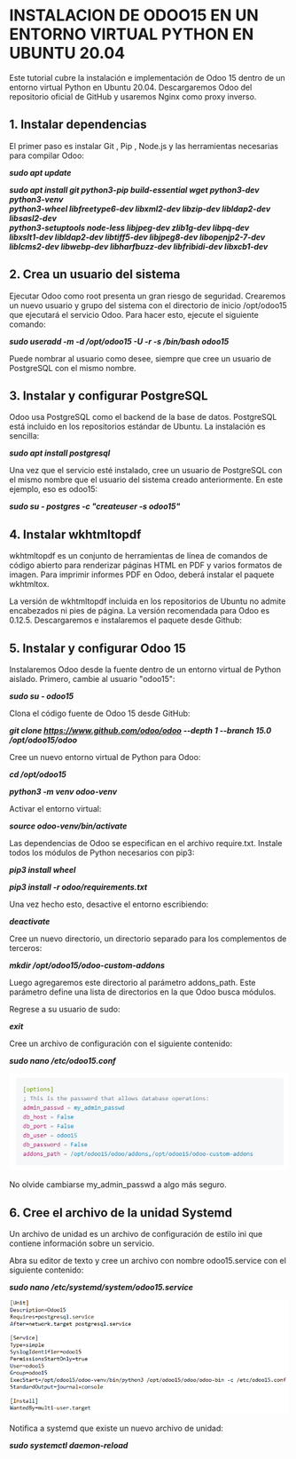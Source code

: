 # INSTALACION DE ODOO15 EN UN ENTORNO VIRTUAL PYTHON EN UBUNTU 20.04
Este tutorial cubre la instalación e implementación de Odoo 15 dentro de un entorno virtual Python en Ubuntu 20.04. Descargaremos Odoo del repositorio oficial de GitHub y usaremos Nginx como proxy inverso.
## 1. Instalar dependencias
El primer paso es instalar Git , Pip , Node.js y las herramientas necesarias para compilar Odoo:

**_sudo apt update_**

**_sudo apt install git python3-pip build-essential wget python3-dev python3-venv \
    python3-wheel libfreetype6-dev libxml2-dev libzip-dev libldap2-dev libsasl2-dev \
    python3-setuptools node-less libjpeg-dev zlib1g-dev libpq-dev \
    libxslt1-dev libldap2-dev libtiff5-dev libjpeg8-dev libopenjp2-7-dev \
    liblcms2-dev libwebp-dev libharfbuzz-dev libfribidi-dev libxcb1-dev_**
    
## 2. Crea un usuario del sistema
Ejecutar Odoo como root presenta un gran riesgo de seguridad. Crearemos un nuevo usuario y grupo del sistema con el directorio de inicio /opt/odoo15 que ejecutará el servicio Odoo. Para hacer esto, ejecute el siguiente comando:

**_sudo useradd -m -d /opt/odoo15 -U -r -s /bin/bash odoo15_**

Puede nombrar al usuario como desee, siempre que cree un usuario de PostgreSQL con el mismo nombre.

## 3. Instalar y configurar PostgreSQL
Odoo usa PostgreSQL como el backend de la base de datos. PostgreSQL está incluido en los repositorios estándar de Ubuntu. La instalación es sencilla:

**_sudo apt install postgresql_**

Una vez que el servicio esté instalado, cree un usuario de PostgreSQL con el mismo nombre que el usuario del sistema creado anteriormente. En este ejemplo, eso es odoo15:

**_sudo su - postgres -c "createuser -s odoo15"_**

## 4. Instalar wkhtmltopdf
wkhtmltopdf es un conjunto de herramientas de línea de comandos de código abierto para renderizar páginas HTML en PDF y varios formatos de imagen. Para imprimir informes PDF en Odoo, deberá instalar el paquete wkhtmltox.

La versión de wkhtmltopdf incluida en los repositorios de Ubuntu no admite encabezados ni pies de página. La versión recomendada para Odoo es 0.12.5. Descargaremos e instalaremos el paquete desde Github:

## 5. Instalar y configurar Odoo 15
Instalaremos Odoo desde la fuente dentro de un entorno virtual de Python aislado.
Primero, cambie al usuario "odoo15":

**_sudo su - odoo15_**

Clona el código fuente de Odoo 15 desde GitHub:

**_git clone https://www.github.com/odoo/odoo --depth 1 --branch 15.0 /opt/odoo15/odoo_**

Cree un nuevo entorno virtual de Python para Odoo:

**_cd /opt/odoo15_**

**_python3 -m venv odoo-venv_**

Activar el entorno virtual:

**_source odoo-venv/bin/activate_**

Las dependencias de Odoo se especifican en el archivo require.txt. Instale todos los módulos de Python necesarios con pip3:

**_pip3 install wheel_**

**_pip3 install -r odoo/requirements.txt_**

Una vez hecho esto, desactive el entorno escribiendo:

**_deactivate_**

Cree un nuevo directorio, un directorio separado para los complementos de terceros:

**_mkdir /opt/odoo15/odoo-custom-addons_**

Luego agregaremos este directorio al parámetro addons_path. Este parámetro define una lista de directorios en la que Odoo busca módulos.

Regrese a su usuario de sudo:

**_exit_**

Cree un archivo de configuración con el siguiente contenido:

**_sudo nano /etc/odoo15.conf_**

![Screenshot](Captura_4.png)

No olvide cambiarse my_admin_passwd a algo más seguro.

## 6. Cree el archivo de la unidad Systemd
Un archivo de unidad es un archivo de configuración de estilo ini que contiene información sobre un servicio.

Abra su editor de texto y cree un archivo con nombre odoo15.service con el siguiente contenido:

**_sudo nano /etc/systemd/system/odoo15.service_**

![Screenshot](Captura_5.png)

Notifica a systemd que existe un nuevo archivo de unidad:

**_sudo systemctl daemon-reload_**



